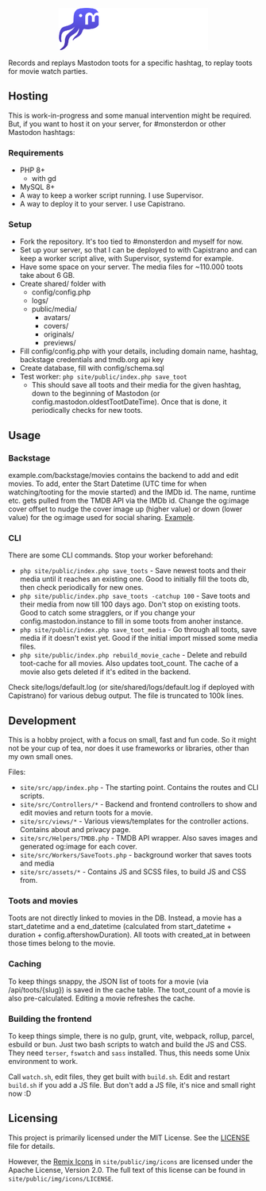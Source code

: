 <p align="center">
  <img src="site/public/img/logo.svg?raw=true" width="300"/>
</p>

Records and replays Mastodon toots for a specific hashtag, to replay toots for movie watch parties.

## Hosting

This is work-in-progress and some manual intervention might be required. But, if you want to host it on your server, for #monsterdon or other Mastodon hashtags:

### Requirements

- PHP 8+
  - with gd
- MySQL 8+
- A way to keep a worker script running. I use Supervisor.
- A way to deploy it to your server. I use Capistrano.

### Setup
- Fork the repository. It's too tied to #monsterdon and myself for now.
- Set up your server, so that I can be deployed to with Capistrano and can keep a worker script alive, with Supervisor, systemd for example.
- Have some space on your server. The media files for ~110.000 toots take about 6 GB.
- Create shared/ folder with
  - config/config.php 
  - logs/
  - public/media/
    - avatars/
    - covers/
    - originals/
    - previews/
- Fill config/config.php with your details, including domain name, hashtag, backstage credentials and tmdb.org api key
- Create database, fill with config/schema.sql
- Test worker: `php site/public/index.php save_toot`
    - This should save all toots and their media for the given hashtag, down to the beginning of Mastodon (or config.mastodon.oldestTootDateTime). Once that is done, it periodically checks for new toots.

## Usage

### Backstage

example.com/backstage/movies contains the backend to add and edit movies. To add, enter the Start Datetime (UTC time for when watching/tooting for the movie started) and the IMDb id. The name, runtime etc. gets pulled from the TMDB API via the IMDb id. Change the og:image cover offset to nudge the cover image up (higher value) or down (lower value) for the og:image used for social sharing. [Example](https://monsterdon-replay.gerlach.dev/media/covers/tt0065569_ogimage.png).

### CLI

There are some CLI commands. Stop your worker beforehand:

- `php site/public/index.php save_toots` - Save newest toots and their media until it reaches an existing one. Good to initially fill the toots db, then check periodically for new ones.
- `php site/public/index.php save_toots -catchup 100` - Save toots and their media from now till 100 days ago. Don't stop on existing toots. Good to catch some stragglers, or if you change your config.mastodon.instance to fill in some toots from anoher instance.
- `php site/public/index.php save_toot_media` - Go through all toots, save media if it doesn't exist yet. Good if the initial import missed some media files.
- `php site/public/index.php rebuild_movie_cache` - Delete and rebuild toot-cache for all movies. Also updates toot_count. The cache of a movie also gets deleted if it's edited in the backend.

Check site/logs/default.log (or site/shared/logs/default.log if deployed with Capistrano) for various debug output. The file is truncated to 100k lines.


## Development

This is a hobby project, with a focus on small, fast and fun code. So it might not be your cup of tea, nor does it use frameworks or libraries, other than my own small ones. 

Files:

- `site/src/app/index.php` - The starting point. Contains the routes and CLI scripts.
- `site/src/Controllers/*` - Backend and frontend controllers to show and edit movies and return toots for a movie.
- `site/src/views/*` - Various views/templates for the controller actions. Contains about and privacy page.
- `site/src/Helpers/TMDB.php` - TMDB API wrapper. Also saves images and generated og:image for each cover.
- `site/src/Workers/SaveToots.php` - background worker that saves toots and media
- `site/src/assets/*` - Contains JS and SCSS files, to build JS and CSS from.


### Toots and movies

Toots are not directly linked to movies in the DB. Instead, a movie has a start_datetime and a end_datetime (calculated from start_datetime + duration + config.aftershowDuration). All toots with created_at in between those times belong to the movie.

### Caching

To keep things snappy, the JSON list of toots for a movie (via /api/toots/{slug}) is saved in the cache table. The toot_count of a movie is also pre-calculated. Editing a movie refreshes the cache.

### Building the frontend

To keep things simple, there is no gulp, grunt, vite, webpack, rollup, parcel, esbuild or bun. Just two bash scripts to watch and build the JS and CSS. They need `terser`, `fswatch` and `sass` installed. Thus, this needs some Unix environment to work.

Call `watch.sh`, edit files, they get built with `build.sh`. 
Edit and restart `build.sh` if you add a JS file. But don't add a JS file, it's nice and small right now :D 

## Licensing

This project is primarily licensed under the MIT License. See the [LICENSE](LICENSE) file for details.

However, the [Remix Icons](https://remixicon.com/) in `site/public/img/icons` are licensed under the Apache License, Version 2.0.
The full text of this license can be found in `site/public/img/icons/LICENSE`.

